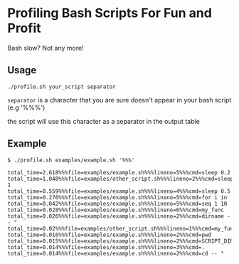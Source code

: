 Profiling Bash Scripts For Fun and Profit
==========================================

Bash slow? Not any more!

## Usage

```
./profile.sh your_script separator
```

`separator` is a character that you are sure doesn't appear in your bash script (e.g '%%%')

the script will use this character as a separator in the output table

## Example

```
$ ./profile.sh examples/example.sh '%%%'

total_time=2.618%%%file=examples/example.sh%%%lineno=5%%%cmd=sleep 0.2
total_time=1.048%%%file=examples/other_script.sh%%%lineno=2%%%cmd=sleep 1
total_time=0.559%%%file=examples/example.sh%%%lineno=4%%%cmd=sleep 0.5
total_time=0.276%%%file=examples/example.sh%%%lineno=5%%%cmd=for i in
total_time=0.042%%%file=examples/example.sh%%%lineno=5%%%cmd=seq 1 10
total_time=0.028%%%file=examples/example.sh%%%lineno=6%%%cmd=my_func
total_time=0.026%%%file=examples/example.sh%%%lineno=2%%%cmd=dirname -- "
total_time=0.02%%%file=examples/other_script.sh%%%lineno=1%%%cmd=my_func
total_time=0.016%%%file=examples/example.sh%%%lineno=2%%%cmd=pwd
total_time=0.015%%%file=examples/example.sh%%%lineno=2%%%cmd=SCRIPT_DIR=
total_time=0.014%%%file=examples/example.sh%%%lineno=3%%%cmd=.
total_time=0.014%%%file=examples/example.sh%%%lineno=2%%%cmd=cd -- "
```
